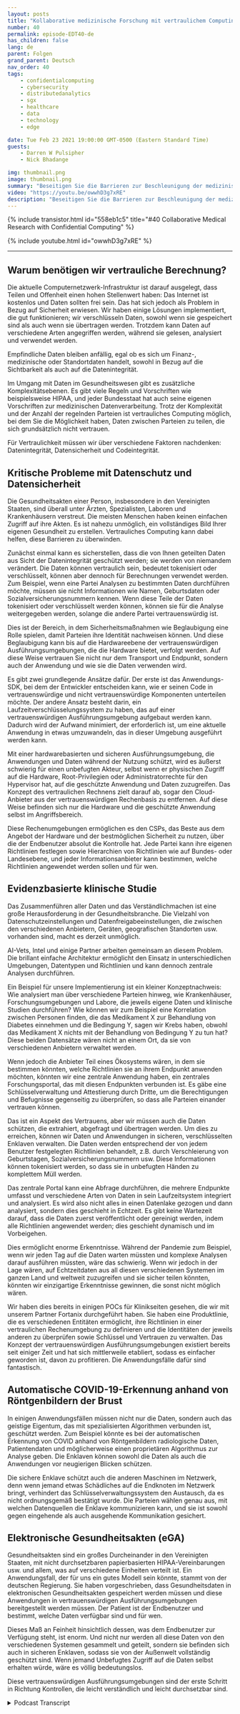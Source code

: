 ```yaml
---
layout: posts
title: "Kollaborative medizinische Forschung mit vertraulichem Computing"
number: 40
permalink: episode-EDT40-de
has_children: false
lang: de
parent: Folgen
grand_parent: Deutsch
nav_order: 40
tags:
    - confidentialcomputing
    - cybersecurity
    - distributedanalytics
    - sgx
    - healthcare
    - data
    - technology
    - edge

date: Tue Feb 23 2021 19:00:00 GMT-0500 (Eastern Standard Time)
guests:
    - Darren W Pulsipher
    - Nick Bhadange

img: thumbnail.png
image: thumbnail.png
summary: "Beseitigen Sie die Barrieren zur Beschleunigung der medizinischen Forschung für die Heilung von Krebs mit vertraulichem Computing. Nick Bhadange, Technologie-Spezialist bei AI-Vets, und Darren Pulsipher, Chef-Lösungsarchitekt im öffentlichen Sektor bei Intel, diskutieren den Bedarf an vertraulichem Computing im Gesundheitswesen und die potenziellen Vorteile anhand von Anwendungsfällen."
video: "https://youtu.be/owwhD3g7xRE"
description: "Beseitigen Sie die Barrieren zur Beschleunigung der medizinischen Forschung für die Heilung von Krebs mit vertraulichem Computing. Nick Bhadange, Technologie-Spezialist bei AI-Vets, und Darren Pulsipher, Chef-Lösungsarchitekt im öffentlichen Sektor bei Intel, diskutieren den Bedarf an vertraulichem Computing im Gesundheitswesen und die potenziellen Vorteile anhand von Anwendungsfällen."
---
```


<div>
{% include transistor.html id="558eb1c5" title="#40 Collaborative Medical Research with Confidential Computing" %}

{% include youtube.html id="owwhD3g7xRE" %}
</div>

---

## Warum benötigen wir vertrauliche Berechnung?

Die aktuelle Computernetzwerk-Infrastruktur ist darauf ausgelegt, dass Teilen und Offenheit einen hohen Stellenwert haben: Das Internet ist kostenlos und Daten sollten frei sein. Das hat sich jedoch als Problem in Bezug auf Sicherheit erwiesen. Wir haben einige Lösungen implementiert, die gut funktionieren; wir verschlüsseln Daten, sowohl wenn sie gespeichert sind als auch wenn sie übertragen werden. Trotzdem kann Daten auf verschiedene Arten angegriffen werden, während sie gelesen, analysiert und verwendet werden.

Empfindliche Daten bleiben anfällig, egal ob es sich um Finanz-, medizinische oder Standortdaten handelt, sowohl in Bezug auf die Sichtbarkeit als auch auf die Datenintegrität.

Im Umgang mit Daten im Gesundheitswesen gibt es zusätzliche Komplexitätsebenen. Es gibt viele Regeln und Vorschriften wie beispielsweise HIPAA, und jeder Bundesstaat hat auch seine eigenen Vorschriften zur medizinischen Datenverarbeitung. Trotz der Komplexität und der Anzahl der regelnden Parteien ist vertrauliches Computing möglich, bei dem Sie die Möglichkeit haben, Daten zwischen Parteien zu teilen, die sich grundsätzlich nicht vertrauen.

Für Vertraulichkeit müssen wir über verschiedene Faktoren nachdenken: Datenintegrität, Datensicherheit und Codeintegrität.

## Kritische Probleme mit Datenschutz und Datensicherheit

Die Gesundheitsakten einer Person, insbesondere in den Vereinigten Staaten, sind überall unter Ärzten, Spezialisten, Laboren und Krankenhäusern verstreut. Die meisten Menschen haben keinen einfachen Zugriff auf ihre Akten. Es ist nahezu unmöglich, ein vollständiges Bild Ihrer eigenen Gesundheit zu erstellen. Vertrauliches Computing kann dabei helfen, diese Barrieren zu überwinden.

Zunächst einmal kann es sicherstellen, dass die von Ihnen geteilten Daten aus Sicht der Datenintegrität geschützt werden; sie werden von niemandem verändert. Die Daten können vertraulich sein, bedeutet tokenisiert oder verschlüsselt, können aber dennoch für Berechnungen verwendet werden. Zum Beispiel, wenn eine Partei Analysen zu bestimmten Daten durchführen möchte, müssen sie nicht Informationen wie Namen, Geburtsdaten oder Sozialversicherungsnummern kennen. Wenn diese Teile der Daten tokenisiert oder verschlüsselt werden können, können sie für die Analyse weitergegeben werden, solange die andere Partei vertrauenswürdig ist.

Dies ist der Bereich, in dem Sicherheitsmaßnahmen wie Beglaubigung eine Rolle spielen, damit Parteien ihre Identität nachweisen können. Und diese Beglaubigung kann bis auf die Hardwareebene der vertrauenswürdigen Ausführungsumgebungen, die die Hardware bietet, verfolgt werden. Auf diese Weise vertrauen Sie nicht nur dem Transport und Endpunkt, sondern auch der Anwendung und wie sie die Daten verwenden wird.

Es gibt zwei grundlegende Ansätze dafür. Der erste ist das Anwendungs-SDK, bei dem der Entwickler entscheiden kann, wie er seinen Code in vertrauenswürdige und nicht vertrauenswürdige Komponenten unterteilen möchte. Der andere Ansatz besteht darin, ein Laufzeitverschlüsselungssystem zu haben, das auf einer vertrauenswürdigen Ausführungsumgebung aufgebaut werden kann. Dadurch wird der Aufwand minimiert, der erforderlich ist, um eine aktuelle Anwendung in etwas umzuwandeln, das in dieser Umgebung ausgeführt werden kann.

Mit einer hardwarebasierten und sicheren Ausführungsumgebung, die Anwendungen und Daten während der Nutzung schützt, wird es äußerst schwierig für einen unbefugten Akteur, selbst wenn er physischen Zugriff auf die Hardware, Root-Privilegien oder Administratorrechte für den Hypervisor hat, auf die geschützte Anwendung und Daten zuzugreifen. Das Konzept des vertraulichen Rechnens zielt darauf ab, sogar den Cloud-Anbieter aus der vertrauenswürdigen Rechenbasis zu entfernen. Auf diese Weise befinden sich nur die Hardware und die geschützte Anwendung selbst im Angriffsbereich.

Diese Rechenumgebungen ermöglichen es den CSPs, das Beste aus dem Angebot der Hardware und der bestmöglichen Sicherheit zu nutzen, über die der Endbenutzer absolut die Kontrolle hat. Jede Partei kann ihre eigenen Richtlinien festlegen sowie Hierarchien von Richtlinien wie auf Bundes- oder Landesebene, und jeder Informationsanbieter kann bestimmen, welche Richtlinien angewendet werden sollen und für wen.

## Evidenzbasierte klinische Studie

Das Zusammenführen aller Daten und das Verständlichmachen ist eine große Herausforderung in der Gesundheitsbranche. Die Vielzahl von Datenschutzeinstellungen und Datenfreigabeeinstellungen, die zwischen den verschiedenen Anbietern, Geräten, geografischen Standorten usw. vorhanden sind, macht es derzeit unmöglich.

AI-Vets, Intel und einige Partner arbeiten gemeinsam an diesem Problem. Die brillant einfache Architektur ermöglicht den Einsatz in unterschiedlichen Umgebungen, Datentypen und Richtlinien und kann dennoch zentrale Analysen durchführen.

Ein Beispiel für unsere Implementierung ist ein kleiner Konzeptnachweis: Wie analysiert man über verschiedene Parteien hinweg, wie Krankenhäuser, Forschungsumgebungen und Labore, die jeweils eigene Daten und klinische Studien durchführen? Wie können wir zum Beispiel eine Korrelation zwischen Personen finden, die das Medikament X zur Behandlung von Diabetes einnehmen und die Bedingung Y, sagen wir Krebs haben, obwohl das Medikament X nichts mit der Behandlung von Bedingung Y zu tun hat? Diese beiden Datensätze wären nicht an einem Ort, da sie von verschiedenen Anbietern verwaltet werden.

Wenn jedoch die Anbieter Teil eines Ökosystems wären, in dem sie bestimmen könnten, welche Richtlinien sie an ihrem Endpunkt anwenden möchten, könnten wir eine zentrale Anwendung haben, ein zentrales Forschungsportal, das mit diesen Endpunkten verbunden ist. Es gäbe eine Schlüsselverwaltung und Attestierung durch Dritte, um die Berechtigungen und Befugnisse gegenseitig zu überprüfen, so dass alle Parteien einander vertrauen können.

Das ist ein Aspekt des Vertrauens, aber wir müssen auch die Daten schützen, die extrahiert, abgefragt und übertragen werden. Um dies zu erreichen, können wir Daten und Anwendungen in sicheren, verschlüsselten Enklaven verwalten. Die Daten werden entsprechend der von jedem Benutzer festgelegten Richtlinien behandelt, z.B. durch Verschleierung von Geburtstagen, Sozialversicherungsnummern usw. Diese Informationen können tokenisiert werden, so dass sie in unbefugten Händen zu komplettem Müll werden.

Das zentrale Portal kann eine Abfrage durchführen, die mehrere Endpunkte umfasst und verschiedene Arten von Daten in sein Laufzeitsystem integriert und analysiert. Es wird also nicht alles in einen Datenlake gezogen und dann analysiert, sondern dies geschieht in Echtzeit. Es gibt keine Wartezeit darauf, dass die Daten zuerst veröffentlicht oder gereinigt werden, indem alle Richtlinien angewendet werden; dies geschieht dynamisch und im Vorbeigehen.

Dies ermöglicht enorme Erkenntnisse. Während der Pandemie zum Beispiel, wenn wir jeden Tag auf die Daten warten müssten und komplexe Analysen darauf ausführen müssten, wäre das schwierig. Wenn wir jedoch in der Lage wären, auf Echtzeitdaten aus all diesen verschiedenen Systemen im ganzen Land und weltweit zuzugreifen und sie sicher teilen könnten, könnten wir einzigartige Erkenntnisse gewinnen, die sonst nicht möglich wären.

Wir haben dies bereits in einigen POCs für Klinikseiten gesehen, die wir mit unserem Partner Fortanix durchgeführt haben. Sie haben eine Produktlinie, die es verschiedenen Entitäten ermöglicht, ihre Richtlinien in einer vertraulichen Rechenumgebung zu definieren und die Identitäten der jeweils anderen zu überprüfen sowie Schlüssel und Vertrauen zu verwalten. Das Konzept der vertrauenswürdigen Ausführungsumgebungen existiert bereits seit einiger Zeit und hat sich mittlerweile etabliert, sodass es einfacher geworden ist, davon zu profitieren. Die Anwendungsfälle dafür sind fantastisch.

## Automatische COVID-19-Erkennung anhand von Röntgenbildern der Brust

In einigen Anwendungsfällen müssen nicht nur die Daten, sondern auch das geistige Eigentum, das mit spezialisierten Algorithmen verbunden ist, geschützt werden. Zum Beispiel könnte es bei der automatischen Erkennung von COVID anhand von Röntgenbildern radiologische Daten, Patientendaten und möglicherweise einen proprietären Algorithmus zur Analyse geben. Die Enklaven können sowohl die Daten als auch die Anwendungen vor neugierigen Blicken schützen.

Die sichere Enklave schützt auch die anderen Maschinen im Netzwerk, denn wenn jemand etwas Schädliches auf die Endknoten im Netzwerk bringt, verhindert das Schlüsselverwaltungssystem den Austausch, da es nicht ordnungsgemäß bestätigt wurde. Die Parteien wählen genau aus, mit welchen Datenquellen die Enklave kommunizieren kann, und sie ist sowohl gegen eingehende als auch ausgehende Kommunikation gesichert.

## Elektronische Gesundheitsakten (eGA)

Gesundheitsakten sind ein großes Durcheinander in den Vereinigten Staaten, mit nicht durchsetzbaren papierbasierten HIPAA-Vereinbarungen usw. und allem, was auf verschiedene Einheiten verteilt ist. Ein Anwendungsfall, der für uns ein gutes Modell sein könnte, stammt von der deutschen Regierung. Sie haben vorgeschrieben, dass Gesundheitsdaten in elektronischen Gesundheitsakten gespeichert werden müssen und diese Anwendungen in vertrauenswürdigen Ausführungsumgebungen bereitgestellt werden müssen. Der Patient ist der Endbenutzer und bestimmt, welche Daten verfügbar sind und für wen.

Dieses Maß an Feinheit hinsichtlich dessen, was dem Endbenutzer zur Verfügung steht, ist enorm. Und nicht nur werden all diese Daten von den verschiedenen Systemen gesammelt und geteilt, sondern sie befinden sich auch in sicheren Enklaven, sodass sie von der Außenwelt vollständig geschützt sind. Wenn jemand Unbefugtes Zugriff auf die Daten selbst erhalten würde, wäre es völlig bedeutungslos.

Diese vertrauenswürdigen Ausführungsumgebungen sind der erste Schritt in Richtung Kontrollen, die leicht verständlich und leicht durchsetzbar sind.



<details>
<summary> Podcast Transcript </summary>

<p></p>

</details>
